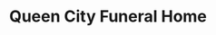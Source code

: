 ---
title: "Queen City Funeral Home"
url: /queen-city/queen-city-funeral-home/
shop: Bestattungen
---